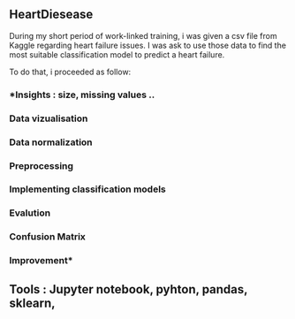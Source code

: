 ## HeartDiesease 

During my short period of work-linked training, i was given a csv file from Kaggle regarding heart failure issues.
I was ask to use those data to find the most suitable classification model to predict a heart failure. 

To do that, i proceeded as follow: 
### *Insights : size, missing values ..
### Data vizualisation
### Data normalization 
### Preprocessing
### Implementing classification models 
### Evalution 
### Confusion Matrix 
### Improvement*


## Tools : Jupyter notebook, pyhton, pandas, sklearn, 
